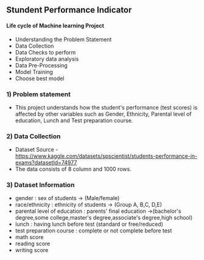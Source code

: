 ## Stundent Performance Indicator

#### Life cycle of Machine learning Project

- Understanding the Problem Statement
- Data Collection
- Data Checks to perform
- Exploratory data analysis
- Data Pre-Processing
- Model Training
- Choose best model


### 1) Problem statement
- This project understands how the student's performance (test scores) is affected by other variables such as Gender, Ethnicity, Parental level of education, Lunch and Test preparation course.


### 2) Data Collection
- Dataset Source - https://www.kaggle.com/datasets/spscientist/students-performance-in-exams?datasetId=74977
- The data consists of 8 column and 1000 rows.


### 3) Dataset Information

- gender : sex of students  -> (Male/female)
- race/ethnicity : ethnicity of students -> (Group A, B,C, D,E)
- parental level of education : parents' final education ->(bachelor's degree,some college,master's degree,associate's degree,high school)
- lunch : having lunch before test (standard or free/reduced) 
- test preparation course : complete or not complete before test
- math score
- reading score
- writing score